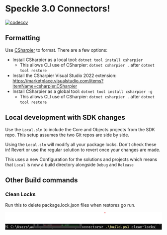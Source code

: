 # Speckle 3.0 Connectors!
[![codecov](https://codecov.io/gh/specklesystems/speckle-sharp-connectors/graph/badge.svg?token=eMhI4M8umi)](https://codecov.io/gh/specklesystems/speckle-sharp-connectors)

## Formatting

Use [CSharpier](https://github.com/belav/csharpier) to format.  There are a few options:
- Install CSharpier as a local tool: `dotnet tool install csharpier`
    - This allows CLI use of CSharpier: `dotnet csharpier .` after `dotnet tool restore`
- Install the CSharpier Visual Studio 2022 extension: https://marketplace.visualstudio.com/items?itemName=csharpier.CSharpier
- Install CSharpier as a global tool: `dotnet tool install csharpier -g`
    - This allows CLI use of CSharpier: `dotnet csharpier .` after `dotnet tool restore`

## Local development with SDK changes

Use the `Local.sln` to include the Core and Objects projects from the SDK repo.  This setup assumes the two Git repos are side by side.

Using the `Local.sln` will modify all your package locks.  Don't check these in!  Revert or use the regular solution to revert once your changes are made.

This uses a new Configuration for the solutions and projects which means that `Local` is now a build directory alongside `Debug` and `Release`

## Other Build commands

### Clean Locks

Run this to delete package.lock.json files when restores go run.

![image](/Images/clean-locks.png) 
